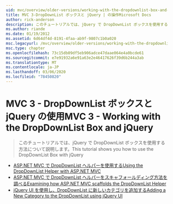 ```yaml
---
uid: mvc/overview/older-versions/working-with-the-dropdownlist-box-and-jquery/index
title: MVC 3-DropDownList ボックスと jQuery | の操作Microsoft Docs
author: rick-anderson
description: このチュートリアルでは、jQuery で DropDownList ボックスを使用する方法について説明します。
ms.author: riande
ms.date: 01/19/2012
ms.assetid: 6d64df4d-8191-4faa-ab9f-9807c1b0a020
msc.legacyurl: /mvc/overview/older-versions/working-with-the-dropdownlist-box-and-jquery
msc.type: chapter
ms.openlocfilehash: 73c15db09df5eb906adce47daae064e4a0bcde61
ms.sourcegitcommit: e7e91932a6e91a63e2e46417626f39d6b244a3ab
ms.translationtype: MT
ms.contentlocale: ja-JP
ms.lasthandoff: 03/06/2020
ms.locfileid: "78450820"
---
```

# <a name="mvc-3---working-with-the-dropdownlist-box-and-jquery"></a><span data-ttu-id="0e09d-103">MVC 3 - DropDownList ボックスと jQuery の使用</span><span class="sxs-lookup"><span data-stu-id="0e09d-103">MVC 3 - Working with the DropDownList Box and jQuery</span></span>

> <span data-ttu-id="0e09d-104">このチュートリアルでは、jQuery で DropDownList ボックスを使用する方法について説明します。</span><span class="sxs-lookup"><span data-stu-id="0e09d-104">This tutorial shows you how to use the DropDownList Box with jQuery</span></span>

- [<span data-ttu-id="0e09d-105">ASP.NET MVC で DropDownList ヘルパーを使用する</span><span class="sxs-lookup"><span data-stu-id="0e09d-105">Using the DropDownList Helper with ASP.NET MVC</span></span>](using-the-dropdownlist-helper-with-aspnet-mvc.md)
- [<span data-ttu-id="0e09d-106">ASP.NET MVC で DropDownList ヘルパーをスキャフォールディング方法を調べる</span><span class="sxs-lookup"><span data-stu-id="0e09d-106">Examining how ASP.NET MVC scaffolds the DropDownList Helper</span></span>](examining-how-aspnet-mvc-scaffolds-the-dropdownlist-helper.md)
- [<span data-ttu-id="0e09d-107">jQuery UI を使用し、DropDownList に新しいカテゴリを追加する</span><span class="sxs-lookup"><span data-stu-id="0e09d-107">Adding a New Category to the DropDownList using jQuery UI</span></span>](adding-a-new-category-to-the-dropdownlist-using-jquery-ui.md)
